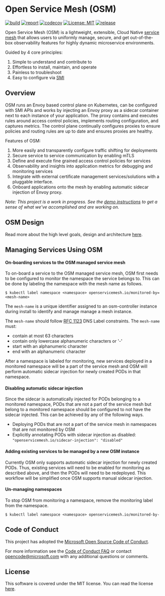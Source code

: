# Open Service Mesh (OSM)

[![build](https://github.com/open-service-mesh/osm/workflows/Go/badge.svg)](https://github.com/open-service-mesh/osm/actions?query=workflow%3AGo)
[![report](https://goreportcard.com/badge/github.com/open-service-mesh/osm)](https://goreportcard.com/report/github.com/open-service-mesh/osm)
[![codecov](https://codecov.io/gh/open-service-mesh/osm/branch/main/graph/badge.svg)](https://codecov.io/gh/open-service-mesh/osm)
[![License: MIT](https://img.shields.io/badge/License-MIT-yellow.svg)](https://github.com/open-service-mesh/osm/blob/main/LICENSE)
[![release](https://img.shields.io/github/release/open-service-mesh/osm/all.svg)](https://github.com/open-service-mesh/osm/releases)

Open Service Mesh (OSM) is a lightweight, extensible, Cloud Native [service mesh][1] that allows users to uniformly manage, secure, and get out-of-the-box observability features for highly dynamic microservice environments.

Guided by 4 core principles:
1. Simple to understand and contribute to
1. Effortless to install, maintain, and operate
1. Painless to troubleshoot
1. Easy to configure via [SMI][2]

## Overview

OSM runs an Envoy based control plane on Kubernetes, can be configured with SMI APIs and works by injecting an Envoy proxy as a sidecar container next to each instance of your application. The proxy contains and executes rules around access control policies, implements routing configuration, and captures metrics. The control plane continually configures proxies to ensure policies and routing rules are up to date and ensures proxies are healthy.

Features of OSM:
1. More easily and transparently configure traffic shifting for deployments
1. Secure service to service communication by enabling mTLS
1. Define and execute fine grained access control policies for services
1. Observability and insights into application metrics for debugging and monitoring services
1. Integrate with external certificate management services/solutions with a pluggable interface.
1. Onboard applications onto the mesh by enabling automatic sidecar injection of Envoy proxy.

_Note: This project is a work in progress. See the [demo instructions](demo/README.md) to get a sense of what we've accomplished and are working on._

## OSM Design

Read more about the high level goals, design and architecture [here](DESIGN.md).

## Managing Services Using OSM

#### On-boarding services to the OSM managed service mesh

To on-board a service to the OSM managed service mesh, OSM first needs to be configured to monitor the namespace the service belongs to. This can be done by labeling the namespace with the mesh name as follows.
```
$ kubectl label namespace <namespace> openservicemesh.io/monitored-by=<mesh-name>
```
The `mesh-name` is a unique identifier assigned to an osm-controller instance during install to identify and manage manage a mesh instance.

The `mesh-name` should follow [RFC 1123](https://tools.ietf.org/html/rfc1123) DNS Label constraints. The `mesh-name` must:

- contain at most 63 characters
- contain only lowercase alphanumeric characters or '-'
- start with an alphanumeric character
- end with an alphanumeric character

After a namespace is labeled for monitoring, new services deployed in a monitored namespace will be a part of the service mesh and OSM will perform automatic sidecar injection for newly created PODs in that namespace.

#### Disabling automatic sidecar injection
Since the sidecar is automatically injected for PODs belonging to a monitored namespace, PODs that are not a part of the service mesh but belong to a monitored namespace should be configured to not have the sidecar injected. This can be achieved by any of the following ways.

- Deploying PODs that are not a part of the service mesh in namespaces that are not monitored by OSM
- Explicitly annotating PODs with sidecar injection as disabled: `"openservicemesh.io/sidecar-injection": "disabled"`

#### Adding existing services to be managed by a new OSM instance
Currently OSM only supports automatic sidecar injection for newly created PODs. Thus, existing services will need to be enabled for monitoring as described above, and then the PODs will need to be redeployed. This workflow will be simplified once OSM supports manual sidecar injection.

#### Un-managing namespaces
To stop OSM from monitoring a namespace, remove the monitoring label from the namespace.
```
$ kubectl label namespace <namespace> openservicemesh.io/monitored-by-
```

[1]: https://en.wikipedia.org/wiki/Service_mesh
[2]: https://github.com/servicemeshinterface/smi-spec/blob/master/SPEC.md

## Code of Conduct

This project has adopted the [Microsoft Open Source Code of Conduct](https://opensource.microsoft.com/codeofconduct/).

For more information see the [Code of Conduct FAQ](https://opensource.microsoft.com/codeofconduct/faq/) or contact [opencode@microsoft.com](mailto:opencode@microsoft.com) with any additional questions or comments.

## License

This software is covered under the MIT license. You can read the license [here](LICENSE).
